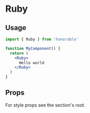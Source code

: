 # Ruby

## Usage

```jsx
import { Ruby } from 'honorable'

function MyComponent() {
  return (
    <Ruby>
      Hello world
    </Ruby>
  )
}
```

## Props

For style props see the section's root.
